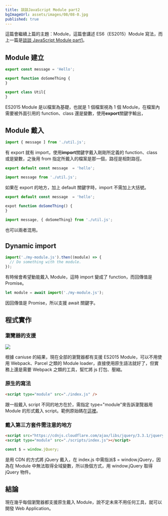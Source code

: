 ```yaml
---
title: 談談JavaScript Module part2
bgImageUrl: assets/images/08/08-0.jpg
published: true
---
```


這篇會繼續上篇的主題：Module，這篇會講述 ES6（ES2015）Module 寫法，而上一篇是[談談 JavaScript Module part1](https://thomascsd.github.io/blog/2018-10-31-ModulePattern)。

## Module 建立

```javascript
export const message = 'Hello';

export function doSomeThing {
}

export class Util{
}
```

ES2015 Module 是以檔案為基礎，也就是 1 個檔案視為 1 個 Module，在檔案內需要被外面引用的 function、class 還是變數，使用**export**關鍵字輸出，

## Module 戴入

```javascript
import { message ] from './util.js';
```

有 export 就有 import，使用**import**關鍵字戴入剛剛所定義的 function、class 或是變數，之後用 from 指定所戴入的檔案是那一個，路徑是相對路徑。

```javascript
export default const message  = 'hello';

import message from './util.js';

```

如果在 export 的地方，加上 default 關鍵字時，import 不需加上大括號。

```javascript
export default const message  = 'hello';

expot function doSomeThing() {
}

import message, { doSomeThing} from './util.js';

```

也可以兩者混用。

## Dynamic import

```javascript
import('./my-module.js').then((module) => {
  // Do something with the module.
});
```

有時候會希望動能戴入 Module，這時 import 變成了 function，而回傳值是 Promise。

```javascript
let module = await import('./my-module.js');
```

因回傳值是 Promise，所以支援 await 關鍵字。

## 程式實作

### 瀏覽器的支援

<img class="img-responsive" loading="lazy" src="assets/images/09/09-1.png">

根據 caniuse 的結果，現在全部的瀏覽器都有支援 ES2015 Module，可以不用使用 Webpack、Parcel 之類的 Module loader，直接使用原生語法就好了，但實務上還是需要 Webpack 之類的工具，幫忙將 js 打包、壓縮。

### 原生的寫法

```html
<script type="module" src="./index.js" />
```

跟一般戴入 script 不同的地方在於，需指定 type="module"來告訴瀏覽器用 Module 的形式戴入 script。範例原始碼在[這裡](https://github.com/thomascsd/es-module-import)。

### 戴入第三方套件需注意的地方

```html
<script src="https://cdnjs.cloudflare.com/ajax/libs/jquery/3.3.1/jquery.min.js"></script>
<script type="module" src="./scripts/index.js"></script>
```

```javascript
const $ = window.jQuery;
```

是用 CDN 的方式將 jQuery 戴入，在 index.js 中需指派\$ = window.jQuery，因為在 Module 中無法取得全域變數，所以換個方式，用 window.jQuery 取得 jQuery 物件。

## 結論

現在幾乎每個瀏覽器都支援原生戴入 Module，說不定未來不用任何工具，就可以開發 Web Application。
